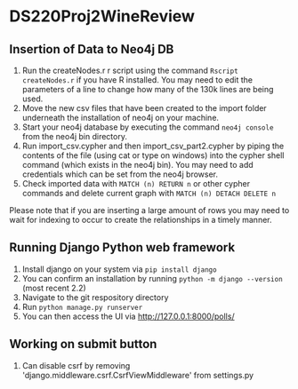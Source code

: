 # DS220Proj2WineReview

## Insertion of Data to Neo4j DB

1. Run the createNodes.r r script using the command `Rscript createNodes.r` if you have R installed. You may need to edit the parameters of a line to change how many of the 130k lines are being used.
2. Move the new csv files that have been created to the import folder underneath the installation of neo4j on your machine.
3. Start your neo4j database by executing the command `neo4j console` from the neo4j bin directory.
4. Run import_csv.cypher and then import_csv_part2.cypher by piping the contents of the file (using cat or type on windows) into the cypher shell command (which exists in the neo4j bin). You may need to add credentials which can be set from the neo4j browser.
5. Check imported data with `MATCH (n) RETURN n` or other cypher commands and delete current graph with `MATCH (n) DETACH DELETE n`

Please note that if you are inserting a large amount of rows you may need to wait for indexing to occur to create the relationships in a timely manner.

## Running Django Python web framework

1. Install django on your system via `pip install django`
2. You can confirm an installation by running `python -m django --version` (most recent 2.2)
3. Navigate to the git respository directory
4. Run `python manage.py runserver`
5. You can then access the UI via http://127.0.0.1:8000/polls/

## Working on submit button

1. Can disable csrf by removing 'django.middleware.csrf.CsrfViewMiddleware' from settings.py


